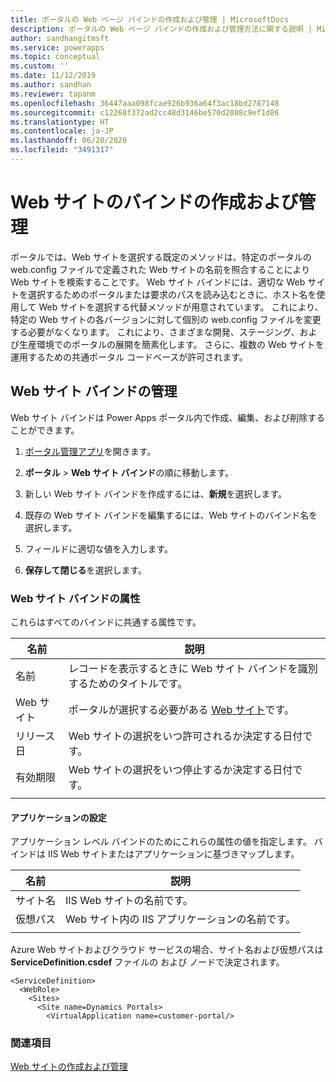 ```yaml
---
title: ポータルの Web ページ バインドの作成および管理 | MicrosoftDocs
description: ポータルの Web ページ バインドの作成および管理方法に関する説明 | MicrosoftDocs
author: sandhangitmsft
ms.service: powerapps
ms.topic: conceptual
ms.custom: ''
ms.date: 11/12/2019
ms.author: sandhan
ms.reviewer: tapanm
ms.openlocfilehash: 36447aaa098fcae926b936a64f3ac18bd2787148
ms.sourcegitcommit: c12260f372ad2cc48d3146be570d2088c9ef1d86
ms.translationtype: HT
ms.contentlocale: ja-JP
ms.lasthandoff: 06/20/2020
ms.locfileid: "3491317"
---
```

# <a name="create-and-manage-website-bindings"></a>Web サイトのバインドの作成および管理

ポータルでは、Web サイトを選択する既定のメソッドは、特定のポータルの web.config ファイルで定義された Web サイトの名前を照合することにより Web サイトを検索することです。 Web サイト バインドには、適切な Web サイトを選択するためのポータルまたは要求のパスを読み込むときに、ホスト名を使用して Web サイトを選択する代替メソッドが用意されています。 これにより、特定の Web サイトの各バージョンに対して個別の web.config ファイルを変更する必要がなくなります。 これにより、さまざまな開発、ステージング、および生産環境でのポータルの展開を簡素化します。 さらに、複数の Web サイトを運用するための共通ポータル コードベースが許可されます。

## <a name="manage-website-bindings"></a>Web サイト バインドの管理

Web サイト バインドは Power Apps ポータル内で作成、編集、および削除することができます。 

1. [ポータル管理アプリ](configure-portal.md)を開きます。

2. **ポータル** > **Web サイト バインド**の順に移動します。

3. 新しい Web サイト バインドを作成するには、**新規**を選択します。

4. 既存の Web サイト バインドを編集するには、Web サイトのバインド名を選択します。

5. フィールドに適切な値を入力します。

6. **保存して閉じる**を選択します。

### <a name="website-binding-attributes"></a>Web サイト バインドの属性

これらはすべてのバインドに共通する属性です。

|名前|説明|
|-----|----------|
|名前| レコードを表示するときに Web サイト バインドを識別するためのタイトルです。|
|Web サイト|ポータルが選択する必要がある [Web サイト](websites.md)です。|
|リリース日|Web サイトの選択をいつ許可されるか決定する日付です。|
|有効期限|Web サイトの選択をいつ停止するか決定する日付です。|
|||

#### <a name="application-settings"></a>アプリケーションの設定

アプリケーション レベル バインドのためにこれらの属性の値を指定します。 バインドは IIS Web サイトまたはアプリケーションに基づきマップします。

|名前|説明|
|-----|----------|
|サイト名|IIS Web サイトの名前です。|
|仮想パス|Web サイト内の IIS アプリケーションの名前です。|
|||

Azure Web サイトおよびクラウド サービスの場合、サイト名および仮想パスは **ServiceDefinition.csdef** ファイルの <Site> および <VirtualApplication> ノードで決定されます。

```
<ServiceDefinition>
  <WebRole>
    <Sites>
      <Site name=Dynamics Portals>
        <VirtualApplication name=customer-portal/>
```

### <a name="see-also"></a>関連項目
[Web サイトの作成および管理](websites.md)
